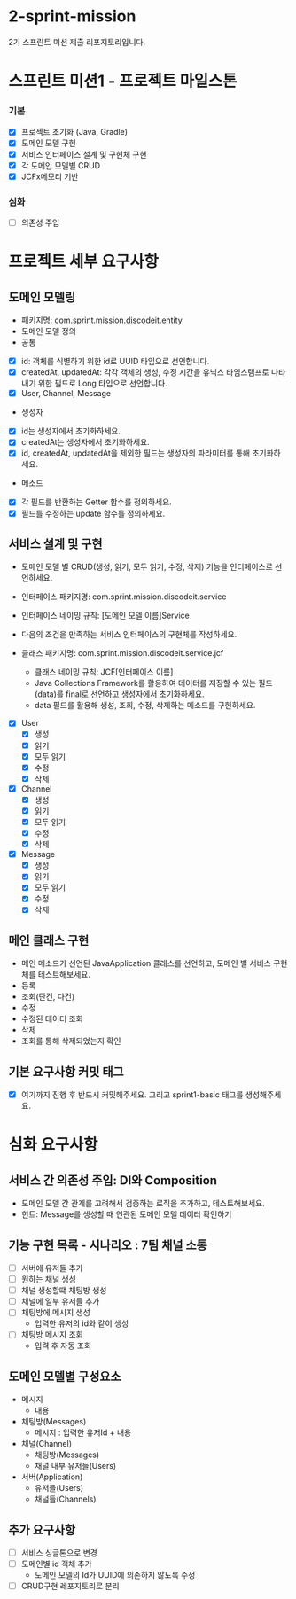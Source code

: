 # 2-sprint-mission
2기 스프린트 미션 제출 리포지토리입니다.

# 스프린트 미션1 - 프로젝트 마일스톤
### 기본
- [x] 프로젝트 초기화 (Java, Gradle)
- [x] 도메인 모델 구현
- [x] 서비스 인터페이스 설계 및 구현체 구현
- [x] 각 도메인 모델별 CRUD
- [x] JCFx메모리 기반

### 심화
- [ ] 의존성 주입

# 프로젝트 세부 요구사항
## 도메인 모델링
- 패키지명: com.sprint.mission.discodeit.entity
- 도메인 모델 정의
- 공통
- [x] id: 객체를 식별하기 위한 id로 UUID 타입으로 선언합니다.
- [x] createdAt, updatedAt: 각각 객체의 생성, 수정 시간을 유닉스 타임스탬프로 나타내기 위한 필드로 Long 타입으로 선언합니다.
- [x] User, Channel, Message

- 생성자
- [x] id는 생성자에서 초기화하세요.
- [x] createdAt는 생성자에서 초기화하세요.
- [x] id, createdAt, updatedAt을 제외한 필드는 생성자의 파라미터를 통해 초기화하세요.

- 메소드
- [x] 각 필드를 반환하는 Getter 함수를 정의하세요.
- [x] 필드를 수정하는 update 함수를 정의하세요.

## 서비스 설계 및 구현
-  도메인 모델 별 CRUD(생성, 읽기, 모두 읽기, 수정, 삭제) 기능을 인터페이스로 선언하세요.
  - 인터페이스 패키지명: com.sprint.mission.discodeit.service
  - 인터페이스 네이밍 규칙: [도메인 모델 이름]Service

-  다음의 조건을 만족하는 서비스 인터페이스의 구현체를 작성하세요.
  - 클래스 패키지명: com.sprint.mission.discodeit.service.jcf
    - 클래스 네이밍 규칙: JCF[인터페이스 이름]
    - Java Collections Framework를 활용하여 데이터를 저장할 수 있는 필드(data)를 final로 선언하고 생성자에서 초기화하세요.
    - data 필드를 활용해 생성, 조회, 수정, 삭제하는 메소드를 구현하세요.

- [x] User 
  - [x] 생성 
  - [x] 읽기
  - [x] 모두 읽기
  - [x] 수정
  - [x] 삭제 
- [x] Channel 
  - [x] 생성
  - [x] 읽기
  - [x] 모두 읽기
  - [x] 수정
  - [x] 삭제
- [x] Message
  - [x] 생성
  - [x] 읽기
  - [x] 모두 읽기
  - [x] 수정
  - [x] 삭제
 
## 메인 클래스 구현
- 메인 메소드가 선언된 JavaApplication 클래스를 선언하고, 도메인 별 서비스 구현체를 테스트해보세요.
- 등록
- 조회(단건, 다건)
- 수정
- 수정된 데이터 조회
- 삭제
- 조회를 통해 삭제되었는지 확인

## 기본 요구사항 커밋 태그
- [x] 여기까지 진행 후 반드시 커밋해주세요. 그리고 sprint1-basic 태그를 생성해주세요.

# 심화 요구사항
## 서비스 간 의존성 주입: DI와 Composition
- 도메인 모델 간 관계를 고려해서 검증하는 로직을 추가하고, 테스트해보세요. 
- 힌트: Message를 생성할 때 연관된 도메인 모델 데이터 확인하기

## 기능 구현 목록 - 시나리오 : 7팀 채널 소통 
- [ ] 서버에 유저들 추가
- [ ] 원하는 채널 생성 
- [ ] 채널 생성할떄 채팅방 생성
- [ ] 채널에 일부 유저들 추가
- [ ] 채팅방에 메시지 생성
  - 입력한 유저의 id와 같이 생성
- [ ] 채팅방 메시지 조회
  - 입력 후 자동 조회

## 도메인 모델별 구성요소
- 메시지
  - 내용
- 채팅방(Messages)
  - 메시지 : 입력한 유저Id + 내용
- 채널(Channel)
  - 채팅방(Messages)
  - 채널 내부 유저들(Users)
- 서버(Application)
  - 유저들(Users)
  - 채널들(Channels)


## 추가 요구사항
- [ ] 서비스 싱글톤으로 변경
- [ ] 도메인별 id 객체 추가
  - 도메인 모델의 Id가 UUID에 의존하지 않도록 수정
- [ ] CRUD구현 레포지토리로 분리